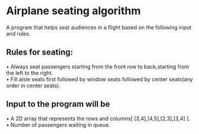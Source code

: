 # Airplane seating algorithm
A program that helps seat audiences	in a flight based on the following input and rules.
## Rules for seating:
• Always seat passengers starting from the front row to back,starting from the left to the right.	
• Fill aisle seats first followed by window seats followed by center seats(any order in	center seats).
## Input to the program	will be		
• A	2D array that represents the rows and columns[ [3,4],[4,5],[2,3],[3,4] ].
• Number of passengers waiting in queue.